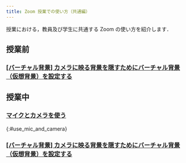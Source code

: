 ```yaml
---
title: Zoom 授業での使い方（共通編）
---
```


授業における，教員及び学生に共通する Zoom の使い方を紹介します．  

## 授業前
### [[バーチャル背景] カメラに映る背景を隠すためにバーチャル背景（仮想背景）を設定する](how/common/virtual_background)

## 授業中

### [マイクとカメラを使う](how/common/use_mic_and_camera)
{:#use_mic_and_camera}

### [[バーチャル背景] カメラに映る背景を隠すためにバーチャル背景（仮想背景）を設定する](how/common/virtual_background)
